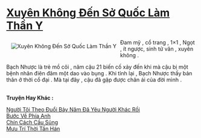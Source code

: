 <a href="https://utruyen.com/xuyen-khong-den-so-quoc-lam-than-y/22570/" title="Xuyên Không Đến Sở Quốc Làm Thần Y"><h1>Xuyên Không Đến Sở Quốc Làm Thần Y</h1></a><div style="display:table"><img align="right" style="float: left; padding: 10px;" src="https://utruyen.com/images/story/200x260/xuyen-khong-den-so-quoc-lam-than-y.jpg" alt="Xuyên Không Đến Sở Quốc Làm Thần Y">Đam mỹ , cổ trang , 1×1 , Ngọt , ít ngược, sinh tử văn , xuyên không . <p></p> Bạch Nhược là trẻ mồ côi , năm cậu 21 biến cố xảy đến khi mà cậu bị một bệnh nhân điên đâm một dao vào bụng . Khi tỉnh lại , Bạch Nhược thấy bản thân ở thời cổ đại . Mà tại đây , cậu đã gặp được chân ái của đời mình .</div><p><br><b>Truyện Hay Khác :</b></p><a href="https://utruyen.com/nguoi-toi-theo-duoi-bay-nam-da-yeu-nguoi-khac-roi/24720/" alt="Người Tôi Theo Đuổi Bảy Năm Đã Yêu Người Khác Rồi">Người Tôi Theo Đuổi Bảy Năm Đã Yêu Người Khác Rồi</a><br/><a href="https://www.pinterest.com/pin/748230925577399107" alt="Bước Về Phía Anh">Bước Về Phía Anh</a><br/><a href="https://dammyh.wordpress.com/2019/11/07/chin-cach-cau-sung/" alt="Chín Cách Cầu Sủng">Chín Cách Cầu Sủng</a><br/><a href="https://truyenngontinhay.wordpress.com/2019/10/03/muu-tri-thoi-tan-han/" alt="Mưu Trí Thời Tần Hán">Mưu Trí Thời Tần Hán</a><br/>